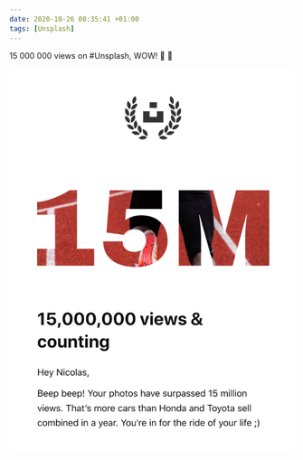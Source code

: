 ```yaml
---
date: 2020-10-26 08:35:41 +01:00
tags: [Unsplash]
---
```


15 000 000 views on #Unsplash, WOW! 🎉 🤗

![15 000 000 views on Unsplash!](unsplash-15000000-views.png)